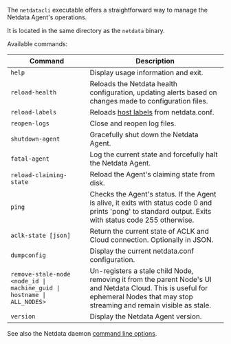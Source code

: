 

The `netdatacli` executable offers a straightforward way to manage the Netdata Agent's operations.

It is located in the same directory as the `netdata` binary.

Available commands:

| Command                                                                | Description                                                                                                                                                                      |
|------------------------------------------------------------------------|----------------------------------------------------------------------------------------------------------------------------------------------------------------------------------|
| `help`                                                                 | Display usage information and exit.                                                                                                                                              |
| `reload-health`                                                        | Reloads the Netdata health configuration, updating alerts based on changes made to configuration files.                                                                          |
| `reload-labels`                                                        | Reloads [host labels](/docs/agent/netdata-agent/configuration/organize-systems-metrics-and-alerts#custom-labels) from netdata.conf.                                                 |
| `reopen-logs`                                                          | Close and reopen log files.                                                                                                                                                      |
| `shutdown-agent`                                                       | Gracefully shut down the Netdata Agent.                                                                                                                                          |
| `fatal-agent`                                                          | Log the current state and forcefully halt the Netdata Agent.                                                                                                                     |
| `reload-claiming-state`                                                | Reload the Agent's claiming state from disk.                                                                                                                                     |
| `ping`                                                                 | Checks the Agent's status. If the Agent is alive, it exits with status code 0 and prints 'pong' to standard output. Exits with status code 255 otherwise.                        |
| `aclk-state [json]`                                                    | Return the current state of ACLK and Cloud connection. Optionally in JSON.                                                                                                       |
| `dumpconfig`                                                           | Display the current netdata.conf configuration.                                                                                                                                  |
| `remove-stale-node <node_id \| machine_guid \| hostname \| ALL_NODES>` | Un-registers a stale child Node, removing it from the parent Node's UI and Netdata Cloud. This is useful for ephemeral Nodes that may stop streaming and remain visible as stale. |
| `version`                                                              | Display the Netdata Agent version.                                                                                                                                               |

See also the Netdata daemon [command line options](/docs/agent/src/daemon#command-line-options).
